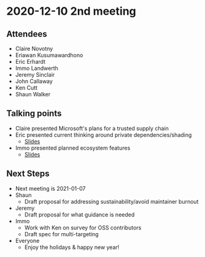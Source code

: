 # 2020-12-10 2nd meeting

## Attendees

* Claire Novotny
* Eriawan Kusumawardhono
* Eric Erhardt
* Immo Landwerth
* Jeremy Sinclair
* John Callaway
* Ken Cutt
* Shaun Walker

## Talking points

* Claire presented Microsoft's plans for a trusted supply chain
* Eric presented current thinking around private dependencies/shading
    - [Slides](..\docs\private-dependencies.pptx)
* Immo presented planned ecosystem features
    - [Slides](../docs/net6.0-ecosystem-features.pptx)

## Next Steps

* Next meeting is 2021-01-07
* Shaun
    - Draft proposal for addressing sustainability/avoid maintainer burnout
* Jeremy
    - Draft proposal for what guidance is needed
* Immo
    - Work with Ken on survey for OSS contributors
    - Draft spec for multi-targeting
* Everyone
    - Enjoy the holidays & happy new year!
